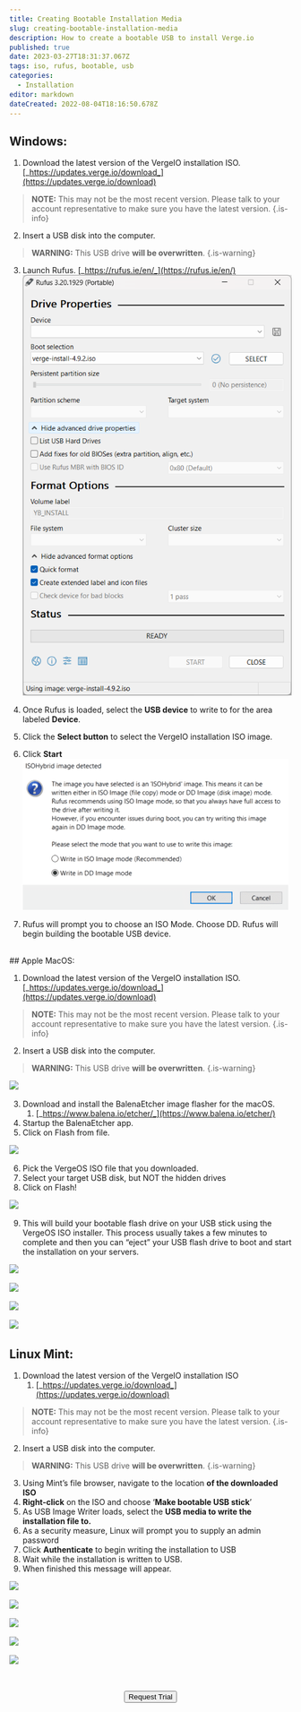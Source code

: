 ```yaml
---
title: Creating Bootable Installation Media
slug: creating-bootable-installation-media
description: How to create a bootable USB to install Verge.io
published: true
date: 2023-03-27T18:31:37.067Z
tags: iso, rufus, bootable, usb
categories:
  - Installation
editor: markdown
dateCreated: 2022-08-04T18:16:50.678Z
---
```


## Windows:

1.  Download the latest version of the VergeIO installation ISO.
 [_https://updates.verge.io/download_](https://updates.verge.io/download)
> **NOTE:** This may not be the most recent version. Please talk to your account representative to make sure you have the latest version.
{.is-info}

2.  Insert a USB disk into the computer. 
> **WARNING:** This USB drive **will be overwritten**.
{.is-warning}

3.  Launch Rufus. [_https://rufus.ie/en/_](https://rufus.ie/en/)
![rufus.png](/public/rufus.png)

1. Once Rufus is loaded, select the **USB device** to write to for the area labeled **Device**.
2. Click the **Select button** to select the VergeIO installation ISO image.
3. Click **Start**
  ![rufus2.png](/public/rufus2.png)
4. Rufus will prompt you to choose an ISO Mode. Choose DD. Rufus will begin building the bootable USB device.
<br>
## Apple MacOS:

1.  Download the latest version of the VergeIO installation ISO. [_https://updates.verge.io/download_](https://updates.verge.io/download)
> **NOTE:** This may not be the most recent version. Please talk to your account representative to make sure you have the latest version.
{.is-info}

2.  Insert a USB disk into the computer. 
> **WARNING:** This USB drive **will be overwritten**.
{.is-warning}


![](https://lh5.googleusercontent.com/-_mr5en0ePpUwSiyWVDpaC2SSURakbGXlWaa_CG6dgN_Gl8X8hEDMs3uQ1He-cuWuMreGxooe352SUQqaB99BNoKgAMxThfwj_SMfZRBbJL__2oUs62SbrUf0Dls2GhVjAC6xGwPwMNv0zPToVXcdw)

3.  Download and install the BalenaEtcher image flasher for the macOS.
    1.  [_https://www.balena.io/etcher/_](https://www.balena.io/etcher/)
4.  Startup the BalenaEtcher app.
5.  Click on Flash from file.

![](https://lh5.googleusercontent.com/7EOxDyTcc68ggf5wQV998hBVKEX2c6BLbr-S5hdUTrfLB0JOMXNMK1dOouEs-sCpxoGn_IMaf9A2fJ_6KzbVjVvvXy9ZWokLnDghQlvR-CEQqT96xblB7mVvULF2I6VrbFaY6lhsVApq7427Z9OMlg)

6.  Pick the VergeOS ISO file that you downloaded.
7.  Select your target USB disk, but NOT the hidden drives
8.  Click on Flash!

![](https://lh5.googleusercontent.com/IhmI9uk2q5iBanMvyiMB3Nk6TlJynghQ2oUwwGqdtKDCdi44SdeziwwuiyC2WhI4J-ncjQVLDSnBEZfmSEvsmT4RzLxEXJXNLVfoZVvNXLONTU3YCOUCpnQvw6Rg9ugLqxNsHH7Z6NWMBJs4VPBeFQ)

9.  This will build your bootable flash drive on your USB stick using the VergeOS ISO installer. This process usually takes a few minutes to complete and then you can “eject” your USB flash drive to boot and start the installation on your servers.

![](https://lh4.googleusercontent.com/J92S3ASKseU2HzuouO43MBKvF2y0uC1cok6hV5n7VOiaRKakN2BK1oLHMof69wc_0Wb39KrKu7WXAQsdTAu1qGT8cuyXBzyjMEyCUfMrsM10xqJYjXQhJFObwiewBBlWbwugTDTqL1pwgOb4aqvuPA)

![](https://lh6.googleusercontent.com/jXYidar45PS86znGcVhqt50jkQg27g7cTVtv616in_En9IxAkbubMosnan3bwLuxtRNF9mViX0X_2fOAvXiAjNOHDIg_V-S7EflSge4iRnJmS_6cNS9zghfH2HjCsxcrn9lor4EB3hDKc62sUk0eug)

![](https://lh6.googleusercontent.com/-3XipAqr-dKeLqMHS9OTuZLr3y7vwioZI2YFyvj98mNH7AUoxk8-39wB3C9vQE1gFwrD36dulWAiok6_LN94SYxzotbYQxM6jx3nhM1lo276BJT6tS-sX1a6mSR-1-felSq64_p3wXOJyrt5bgaYng)

![](https://lh4.googleusercontent.com/JXv2wU3no2hBTid6T9oEJSuO2Tptg_uSteJpOFh9ZcEtbRJSFy8kpWCcqoARZENy3y2pNT9yPYFp9FYXhW9W8it9XETLPM61UsjWkjopuaLXymn1X-Ug3CHY5wXFfLcx2c0O62l57Q8LOAHmIQys6w)
<br>

## Linux Mint:

1.  Download the latest version of the VergeIO installation ISO
    1.  [_https://updates.verge.io/download_](https://updates.verge.io/download)
> **NOTE:** This may not be the most recent version. Please talk to your account representative to make sure you have the latest version.
{.is-info}

2.  Insert a USB disk into the computer. 
> **WARNING:** This USB drive **will be overwritten**.
{.is-warning}

3.  Using Mint’s file browser, navigate to the location **of the downloaded ISO**
1.  **Right-click** on the ISO and choose ‘**Make bootable USB stick**’
1.  As USB Image Writer loads, select the **USB media to write the installation file to.**
1.  As a security measure, Linux will prompt you to supply an admin password
1.  Click **Authenticate** to begin writing the installation to USB
1.  Wait while the installation is written to USB.
1.  When finished this message will appear.

![](https://lh6.googleusercontent.com/0-nr7O3NXfg-9xYnInAM9gYIwyY6EPYVIPH8xDnK8znxpwxbtRQ4dmJs9bUpLKwUoX-nJnJ15XM27V0QW6gpvaG74IUIaEk_TrYnRAtn-fE2J1R4YkzCZYr4zBU2U7Tljjgj64aAXsZP60be_QKVRw)

![](https://lh5.googleusercontent.com/XYNhvshwic0BqgfnCJFOBWQ6PrPLM3R4IcogH8mSJh-Bk5GvRG5uepdcBoda8d7yq04bP2zBQ8KnbNRwxTr-HG7jOjEoFcSI0_85rCfso9g17MqY32HA_wAVipmhCvAPVFpatUZS5Pyli0_cOqn01w)

![](https://lh4.googleusercontent.com/mBduduMcSOAN04aXExClKSrBJMOldme7K48ZateZ0Kno4rZQGiHqLJy-I-P5pxea_RVB8CGyHGGH4rXRQdOIwcIDgc_WeQSmO6C1FPSTGGo-58fdCczL6QePKaB-_AaN9sufuq5BW4JGcdbqXUgAww)

![](https://lh4.googleusercontent.com/xygTF3JRWMBGQOHO7ShLn6VMROo2W5AezO7bmMQRWOXaU6r-5smG8BdZc-BBY8PgVQpylOXE2kbWuDuGXWCQNuyFRvPFvdyyhV4x76_h_TlS9a92f49r3nlrxH4ZGv-A3Xpm8-oJVZgPd7xClexvfA)

![](https://lh4.googleusercontent.com/egCzLNxDVrhoKnZh_cJ4YgVX9BypXA3-ZyasjsjVN-pJ37He6SG0VrFHilCDzx34J_tQ6ioy2IyqUbH5DYK7chPdQIILI0wZqkQo2-daZiSBYd3AwKnpj8ujrrWoIjiDiQIQVa6HnlH_gs9QrtFgjw)


<br>
<div style="text-align: center">

<a href="https://www.verge.io/test-drive" target="_blank"><button class="button-orange">Request Trial</button></a>
</div>